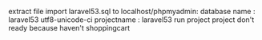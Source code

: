 extract file
import laravel53.sql to localhost/phpmyadmin: database name : laravel53 utf8-unicode-ci
projectname : laravel53
run project
project don't ready because haven't shoppingcart
